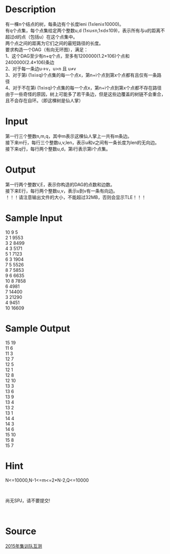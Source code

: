 
# Description

<div class="content"><div>有一棵n个结点的树，每条边有个长度leni (1≤leni≤10000)。</div>
<div>有q个点集，每个点集给定两个整数u,d (1≤u≤n,1≤d≤109)，表示所有与u的距离不超过d的点（包括u）在这个点集中。</div>
<div>两个点之间的距离为它们之间的最短路径的长度。</div>
<div></div>
<div>要求构造一个DAG（有向无环图），满足：</div>
<div>1、这个DAG至少有n+q个点，至多有1200000(1.2×106)个点和2400000(2.4×106)条边</div>
<div>2、对于每一条边u→v，u&gt;n 且 u≠v</div>
<div>3、对于第i (1≤i≤q)个点集的每一个点x，第n+i个点到第x个点都有且仅有一条路径</div>
<div>4、对于不在第i (1≤i≤q)个点集的每一个点x，第n+i个点到第x个点都不存在路径</div>
<div></div>
<div>由于一些奇怪的原因，树上可能多了若干条边，但是这些边覆盖的树链不会重合，且不会存在自环。（即这棵树是仙人掌）</div>
<div></div>
<p></p></div>

# Input

<div class="content"><div>第一行三个整数n,m,q，其中m表示这棵仙人掌上一共有m条边。</div>
<div>接下来m行，每行三个整数u,v,len，表示u和v之间有一条长度为len的无向边。</div>
<div>接下来q行，每行两个整数u,d，第i行表示第i个点集。</div>
<div></div>
<p></p></div>

# Output

<div class="content"><div>第一行两个整数V,E，表示你构造的DAG的点数和边数。</div>
<div>接下来E行，每行两个整数u,v，表示u到v有一条有向边。</div>
<div></div>
<div>！！！请注意输出文件的大小，不能超过32MB，否则会显示TLE！！！</div>
<div></div>
<p></p></div>

# Sample Input

<div class="content"><span class="sampledata">10 9 5<br/>
2 1 9553<br/>
3 2 8499<br/>
4 3 5171<br/>
5 1 7123<br/>
6 3 1904<br/>
7 5 5526<br/>
8 7 5853<br/>
9 6 6635<br/>
10 8 7858<br/>
6 4981<br/>
7 14400<br/>
3 21290<br/>
4 9451<br/>
10 16609</span></div>

# Sample Output

<div class="content"><span class="sampledata">15 19<br/>
11 6<br/>
11 3<br/>
12 7<br/>
12 5<br/>
12 1<br/>
12 8<br/>
12 10<br/>
13 3<br/>
13 6<br/>
13 9<br/>
13 4<br/>
13 2<br/>
13 1<br/>
14 4<br/>
14 3<br/>
14 6<br/>
15 10<br/>
15 8<br/>
15 7</span></div>

# Hint

<div class="content"><p></p><p>N&lt;=10000,N-1&lt;=m&lt;=2*N-2,Q&lt;=10000</p><br/>
<p>尚无SPJ，请不要提交!</p><br/>
<p></p><p></p></div>

# Source

<div class="content"><p><a href="problemset.php?search=2015年集训队互测">2015年集训队互测</a></p></div>

